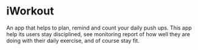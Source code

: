 # iWorkout
An app that helps to plan, remind and count your daily push ups. This app help its users stay disciplined, see monitoring report of how well they are doing with their daily exercise, and of course stay fit.
